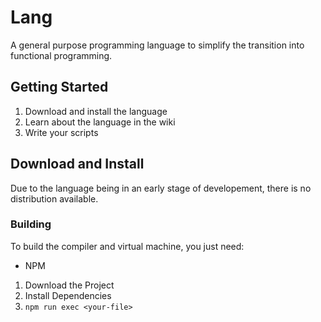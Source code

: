 # Lang

A general purpose programming language to simplify the transition into functional programming.

## Getting Started

1. Download and install the language
2. Learn about the language in the wiki
3. Write your scripts

## Download and Install

Due to the language being in an early stage of developement, there is no distribution available.

### Building

To build the compiler and virtual machine, you just need:
- NPM

1. Download the Project
2. Install Dependencies
3. `npm run exec <your-file>`
